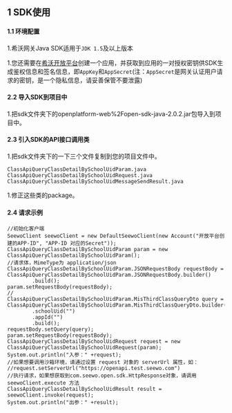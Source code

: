 ## 1 SDK使用

#### 1.1 环境配置

1.希沃网关Java SDK适用于`JDK 1.5`及以上版本

1.您还需要在[希沃开放平台](http://open.seewo.com/#/console)创建一个应用，并获取到应用的一对授权密钥供SDK生成鉴权信息和签名信息，即`AppKey`和`AppSecret`(注：`AppSecret`是网关认证用户请求的密钥，是一个隐私信息，请妥善保管不要泄露)

#### 2.2 导入SDK到项目中

1.把sdk文件夹下的openplatform-web%2Fopen-sdk-java-2.0.2.jar包导入到项目中。

#### 2.3 引入SDK的API接口调用类

1.把sdk文件夹下的一下三个文件复制到您的项目文件中。

```
ClassApiQueryClassDetailBySchoolUidParam.java
ClassApiQueryClassDetailBySchoolUidRequest.java
ClassApiQueryClassDetailBySchoolUidMessageSendResult.java
```

1.修正这些类的package。

#### 2.4 请求示例

```
//初始化客户端
SeewoClient seewoClient = new DefaultSeewoClient(new Account("开放平台创建的APP-ID", "APP-ID 对应的Secret"));
ClassApiQueryClassDetailBySchoolUidParam param = new ClassApiQueryClassDetailBySchoolUidParam();
//请求体，MimeType为 application/json
ClassApiQueryClassDetailBySchoolUidParam.JSONRequestBody requestBody = ClassApiQueryClassDetailBySchoolUidParam.JSONRequestBody.builder()
        .build();
param.setRequestBody(requestBody);
//
ClassApiQueryClassDetailBySchoolUidParam.MisThirdClassQueryDto query = ClassApiQueryClassDetailBySchoolUidParam.MisThirdClassQueryDto.builder()
        .schoolUid("")
        .appId("")
        .build();
requestBody.setQuery(query);
param.setRequestBody(requestBody);
ClassApiQueryClassDetailBySchoolUidRequest request = new ClassApiQueryClassDetailBySchoolUidRequest(param);
System.out.println("入参：" +request);
//如果想要调用沙箱环境，请通过设置 request 对象的 serverUrl 属性，如：
//request.setServerUrl("https://openapi.test.seewo.com")
//执行请求，如果想获取到com.seewo.open.sdk.HttpResponse对象，请调用 seewoClient.execute 方法
ClassApiQueryClassDetailBySchoolUidResult result = seewoClient.invoke(request);
System.out.println("出参：" +result);
```